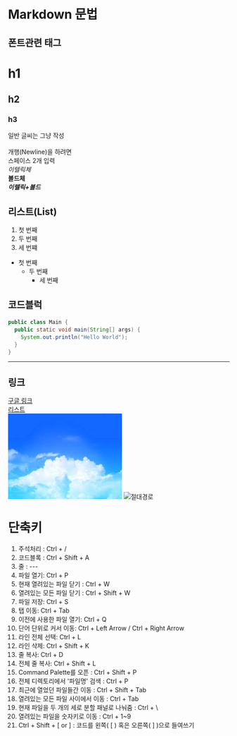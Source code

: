 # Markdown 문법

## 폰트관련 태그
# h1
## h2
### h3  
일반 글씨는 그냥 작성   <br><br>
개행(Newline)을 하려면  
스페이스 2개 입력  
*이텔릭체*  
**볼드체**  
***이텔릭+볼드***

## 리스트(List)
1. 첫 번째
2. 두 번째
3. 세 번쨰

* 첫 번째
    * 두 번째
        - 세 번째

## 코드블럭
```java
public class Main {
  public static void main(String[] args) {
    System.out.println("Hello World");
  }
}
```       

---

## 링크
[구글 링크](https://www.google.co.kr/)  
[리스트](#markdown-문법)  
![상대경로](./1.jpg)
![절대경로](https://newsimg-hams.hankookilbo.com/2022/05/19/624e4207-9ee4-46db-ab65-76cc882eb4c2.jpg)

# 단축키

1. 주석처리 : Ctrl + /   
2. 코드블록 : Ctrl + Shift + A  
3. 줄 : ---  
4. 파일 열기: Ctrl + P  
5. 현재 열려있는 파일 닫기 : Ctrl + W  
6. 열려있는 모든 파일 닫기 : Ctrl + Shift + W  
7. 파일 저장: Ctrl + S  
8. 탭 이동: Ctrl + Tab
9. 이전에 사용한 파일 열기: Ctrl + Q
10. 단어 단위로 커서 이동: Ctrl + Left Arrow / Ctrl + Right Arrow
11. 라인 전체 선택: Ctrl + L
12. 라인 삭제: Ctrl + Shift + K
13. 줄 복사: Ctrl + D
14. 전체 줄 복사: Ctrl + Shift + L
15. Command Palette를 오픈 : Ctrl + Shift + P
16. 전체 디렉토리에서 '파일명' 검색 : Ctrl + P
17. 최근에 열었던 파일들간 이동 : Ctrl + Shift + Tab
18. 열려있는 모든 파일 사이에서 이동 : Ctrl + Tab 
19. 현재 파일을 두 개의 세로 분할 패널로 나눠줌 : Ctrl + \
20. 열려있는 파일을 숫자키로 이동 : Ctrl + 1~9 
21. Ctrl + Shift + [ or ] : 코드를 왼쪽( [ ) 혹은 오른쪽( ] )으로 들여쓰기 
